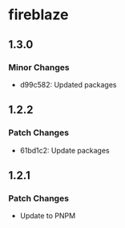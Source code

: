 # fireblaze

## 1.3.0

### Minor Changes

- d99c582: Updated packages

## 1.2.2

### Patch Changes

- 61bd1c2: Update packages

## 1.2.1

### Patch Changes

- Update to PNPM
